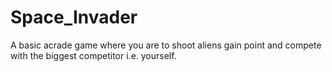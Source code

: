 # Space_Invader
A basic acrade game where you are to shoot aliens gain point and compete with the biggest competitor i.e. yourself.
